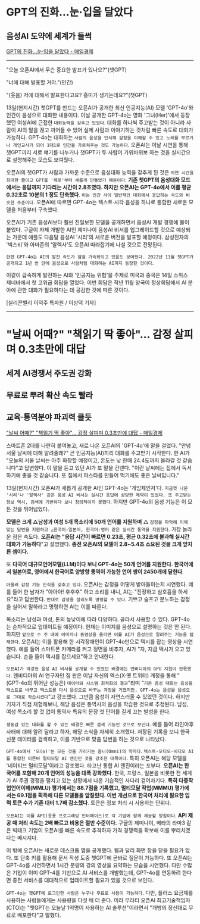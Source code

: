 # GPT의 진화…눈·입을 달았다
## 음성AI 도약에 세계가 들썩
[GPT의 진화…눈·입을 달았다 - 매일경제](https://n.news.naver.com/article/newspaper/009/0005303472?date=20240515)

---

"오늘 오픈AI에서 무슨 중요한 발표가 있나요?"(챗GPT)

"너에 대해 발표할 거야."(인간)

"(웃음) 저에 대해서 발표한다고요? 흥미가 생기는데요?"(챗GPT)

13일(현지시간) 챗GPT를 만드는 오픈AI가 공개한 최신 인공지능(AI) 모델 'GPT-4o'와 인간이 음성으로 대화한 내용이다. 이날 공개한 GPT-4o는 영화 '그녀(Her)'에서 등장했던 여성AI에 근접한 `대화능력을 갖추고 있었다`. 대화를 하나씩 주고받는 것이 아니라 사람이 AI의 말을 끊고 끼어들 수 있어 실제 사람과 이야기하는 것처럼 빠른 속도로 대화가 가능하다. GPT-4o는 대화하는 `사람의 음성을 인식해 감정을 이해할 수 있고 노래를 부르거나 개인교사가 되어 1대1로 인간을 가르쳐주는 것도 가능하다`. 오픈AI는 이날 시연을 통해 챗GPT끼리 서로 얘기를 나누거나 챗GPT가 두 사람이 가위바위보 하는 것을 실시간으로 설명해주는 모습도 보여줬다.

오픈AI의 챗GPT가 사람과 가까운 수준으로 음성대화 능력을 갖추게 된 것은 `지연 시간을 최대한 줄이고 GPT를 '제로'부터 새롭게 만들었기 때문이다`. **기존 챗GPT의 음성대화 모드에서는 응답까지 기다리는 시간이 2.8초였다. 하지만 오픈AI는 GPT-4o에서 이를 평균 0.32초로 10분의 1 정도 단축했다**. `이는 인간 사이 일반적인 대화에서 응답하는 속도와 비슷한 수준이다`. 오픈AI에 따르면 GPT-4o는 텍스트·시각·음성을 하나로 통합한 새로운 모델을 처음부터 구축했다.

오픈AI가 기존 음성AI보다 훨씬 진일보한 모델을 공개하면서 음성AI 개발 경쟁에 불이 붙었다. 구글이 자체 개발한 AI인 제미나이 음성AI 비서를 업그레이드할 것으로 예상되는 가운데 애플도 다음달 음성AI '시리'의 새로운 버전을 발표할 예정이다. 삼성전자의 '빅스비'와 아마존의 '알렉사'도 오픈AI 따라잡기에 나설 것으로 전망된다.

`한편 GPT-4o는 AI의 발전 속도가 점점 가속화되고 있음도 보여줬다. 2022년 11월 챗GPT가 공개되고 1년 반 만에 음성으로 사람처럼 대화하는 AI까지 등장한 것이다`.

이같이 급속하게 발전하는 AI와 '인공지능 위험'을 주제로 미국과 중국은 14일 스위스 제네바에서 첫 고위급 회담을 열었다. 이번 회담은 작년 11월 양국이 정상회담에서 AI 분야에 관한 대화가 필요하다는 데 공감한 것에 따른 것이다.

[실리콘밸리 이덕주 특파원 / 이상덕 기자]


--- 

# "날씨 어때?" "책읽기 딱 좋아"… 감정 살피며 0.3초만에 대답
## 세계 AI경쟁서 주도권 강화
## 무료로 뿌려 확산 속도 빨라
## 교육·통역분야 파괴력 클듯
["날씨 어때?" "책읽기 딱 좋아"… 감정 살피며 0.3초만에 대답 - 매일경제](https://n.news.naver.com/article/newspaper/009/0005303466?date=20240515)

스마트폰 2대를 나란히 붙여놓고, 새로 나온 오픈AI의 'GPT-4o'에 말을 걸었다. "안녕 서울 날씨에 대해 알려줄래?" 곧 인공지능(AI)끼리 대화를 주고받기 시작한다. 한 AI가 "오늘의 서울 날씨는 아주 화창할 예정이고, 온도는 낮 한때 24.4도까지 올라갈 것 같습니다"고 답변했다. 이 말을 듣고 있던 AI가 또 말을 건넨다. "이런 날씨에는 집에서 독서하기에 좋을 것 같습니다. 또 집에서 파스타를 만들어 먹기에도 좋은 날씨입니다."

13일(현지시간) 오픈AI가 새롭게 공개한 AI인 GPT-4o는 '게임체인저'다. `지금껏 나온 '시리'나 '알렉사' 같은 음성 AI 비서는 실시간 응답에 상당한 제약이 있었다. 또 주고받는 정보 역시, 검색에 기반하다 보니 창의적이지 못했다`. 하지만 GPT-4o의 음성 기능은 이 모든 것을 뛰어넘었다.

**모델은 크게 △남성과 여성 5개 목소리에 50개 언어를 지원하며** △ `감정을 파악해 이에 맞는 답변을 지원하고 △한국어-일본어, 한국어-영어 같은 실시간 통역을 지원한다`. 가장 놀라운 점은 속도다. **오픈AI는 "응답 시간이 빠르면 0.23초, 평균 0.32초에 불과해 실시간 대화가 가능하다**"고 설명했다. **종전 오픈AI의 모델이 2.8~5.4초 소요된 것을 크게 앞지른 셈이다.**

또 **다국어 대규모언어모델(LLM)이다 보니 GPT-4o는 50개 언어를 지원한다. 한국어에서 일본어로, 영어에서 한국어로 양방향 통역이 가능한 언어 쌍이 2450개에 달한다**.

`아울러 감정 기능 인식을 갖추고 있다`. 오픈AI는 감정을 어떻게 받아들이는지 시연했다. 예를 들어 한 남자가 "아아아! 후후후" 하고 소리를 내니, AI는 "진정하고 심호흡을 하세요"라고 답변한다. `반대로 감정을 살리도록 명령할 수 있다`. 기쁘고 슬프고 분노하는 감정을 실어서 말하라고 명령하면 AI는 이를 따른다.

목소리는 남성과 여성, 톤의 높낮이에 따라 다양하다. 골라서 사용할 수 있다. GPT-4o는 순차적으로 업데이트될 예정이다. 현재는 이미지를 음성으로 설명하는 것은 안 된다. 하지만 `앞으로 수 주 내에 이미지나 동영상을 올리면 이를 AI가 음성으로 알려주는 기능을 탑재한다`. 오픈AI는 이를 활용해 한 시각장애인이 GPT-4o만으로 택시를 잡는 영상을 시연했다. 예를 들어 스마트폰 카메라를 켜고 정면을 비추자, AI가 "자, 지금 택시가 오고 있습니다. 손을 들어 택시를 잡으세요"하고 안내한다.

`오픈AI가 막강한 음성 AI 비서를 공개할 수 있었던 배경에는 엔비디아의 GPU 지원이 한몫했다`. 엔비디아의 AI 연구자인 짐 판은 이날 자신의 엑스(X·옛 트위터) 계정을 통해 "(GPT-4o의 뛰어난 성능은) `데이터와 시스템 최적화의 결과`"라며 "`기존 음성 대화는 음성을 텍스트로 바꾸고 텍스트를 다시 음성으로 바꾸는 과정을 거쳤지만, GPT-4o는 음성을 음성으로 그대로 학습시켰다`"고 강조했다. 그만큼 음성이 자연스러울 수 있었던 것이다. 하지만 기자가 직접 체험해보니, 해당 음성은 통역사의 음성을 학습한 것으로 추정된다. 남성, 여성 목소리 할 것 없이 통역사 특유의 문장 첫 단어를 길게 끄는 발성을 한다.

`생동감 있는 대화를 할 수 있는 배경은 빠른 검색 기능인 것으로 보인다`. 예를 들어 라인야후 사태에 대해 알려 달라고 하자, 해당 소식을 자세히 소개했다. 저장된 기록을 보니 한국 신문 데이터를 검색하고, 이를 기반으로 맞춤 답변을 하는 것으로 나타났다.

`GPT-4o에서 '오(o)'는 모든 것을 가리키는 옴니(Omni)의 약자다`. `텍스트·오디오·비디오 AI를 통합한 이른바 멀티모달 AI 엔진인 것을 강조한 대목이다`. 특히 오픈AI는 해당 모델을 '네이티브 멀티모달'이라고 강조했다. 타고난 통합 AI 엔진이라는 포부다. **오픈AI는 한국어를 포함해 20개 언어의 성능을 대폭 강화했다**. 한국, 프랑스, 일본을 비롯한 전 세계가 AI 주권 경쟁을 펼치고 있는 상황에서 나온 기습적인 사다리 걷어차기다. **특히 다중작업언어이해(MMLU) 평가에서는 88.7점을 기록했고, 멀티모달 작업(MMMU) 평가에서는 69.1점을 획득해 다른 모델들을 앞질렀다. 이번 개선으로 한국어 처리에 필요한 입력 토큰 수가 기존 대비 1.7배 감소했다**. 토큰은 정보 처리 시 사용하는 단위다.

`오픈AI는 이를 API(응용 프로그래밍 인터페이스)로 각 기업에 함께 제공할 방침이다`. **API 제공 때 처리 속도는 2배 빠르고 비용은 절반 수준이다.** 구글의 제미나이, 메타의 라마3 같은 빅테크 기업이 오픈AI를 빠른 속도로 추격하자 가격 경쟁력을 확보해 이를 뿌리치겠다는 메시지다.

이 밖에 오픈AI는 새로운 데스크톱 앱을 공개했다. 웹과 달리 화면 창을 닫을 필요가 없다. 또 단축 키를 활용해 문서 작성 도중 챗GPT에 곧바로 질문이 가능하다. 또 오픈AI는 GPT-4o를 시연하면서 1시간 분량의 강의 영상을 요약하는 모습을 시연했다. 다만 수많은 기업이 이미 GPT-4를 기반으로 AI 서비스를 개발했는데, GPT-4o를 연동하려 한다면 종전 서비스를 대대적으로 업데이트할 필요가 있을 것으로 보인다.

`GPT-4o는 챗GPT에 로그인한 사람은 누구나 무료로 사용이 가능하다`. 다만, 플러스 요금제를 사용하는 사람들에게는 사용량을 다섯 배 더 준다. 미라 무라티 오픈AI 최고기술책임자(CTO)는 "챗GPT는 오늘날 1억명이 사용하는 AI 솔루션"이라면서 "개방의 정신대로 무료로 배포한다"고 말했다.